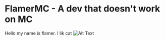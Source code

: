 # FlamerMC - A dev that doesn't work on MC
Hello my name is flamer.
I lik cat
![Alt Text](https://media.giphy.com/media/vFKqnCdLPNOKc/giphy.gif](https://www.textures4photoshop.com/tex/thumbs/matrix-code-animation-gif-free-animated-background-716.gif)https://www.textures4photoshop.com/tex/thumbs/matrix-code-animation-gif-free-animated-background-716.gif)
